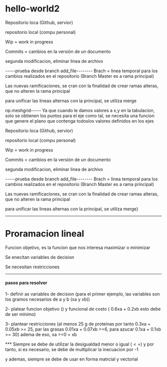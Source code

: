 # hello-world2


Repositorio loca (Github, servior)

repositorio local (compu personal)

Wip = work in progress

Commits = cambios en la versión de un documento

segunda modificacion, eliminar linea de archivo


-----prueba desde branch add_file--------
Brach = linea temporal para los cambios realizados en el repositorio (Branch Master es a rama principal)

Las nuevas ramificaciones, se cran con la finalidad de crear ramas alteras, que no alteren la rama principal

para unificar las lineas alternas con la principal, se utiliza merge



np.meshgrid----- Ya que cuando le damos valores a x,y en la tabulacion, solo se obtienen los puntos para el eje como tal, se necesita una funcion que genere el plano que contenga todoslos valores definidos en los ejes




Repositorio loca (Github, servior)

repositorio local (compu personal)

Wip = work in progress

Commits = cambios en la versión de un documento

segunda modificacion, eliminar linea de archivo


-----prueba desde branch add_file--------
Brach = linea temporal para los cambios realizados en el repositorio (Branch Master es a rama principal)

Las nuevas ramificaciones, se cran con la finalidad de crear ramas alteras, que no alteren la rama principal

para unificar las lineas alternas con la principal, se utiliza merge}


----------------------------------------------
 # Proramacion lineal

Funcion objetivo, es la funcion que nos interesa maximizar o minimizar

Se enecitan variables de decision

Se necesitan restricciones 


-------------------------------------

#### pasos para resolver



1- definir as variables de decision (para el primer ejemplo, las variables son los gramos necesarios de a y b (xa y xb))

2- platear funcion objetivo () y funcional de costo ( 0.6xa + 0.2xb esto debe de ser mínimo)


3- plantear restricciones  (al menos 25 g de proteinas por tanto 0.3xa + 0.05xb >= 25, par las grasas 0.01xa + 0.07xb >=6, para azucar  0.1xa + 0.1xb >= 30) adema de eso, xa >=0 = xb


*** Siempre se debe de utilizar la desigualdad menor o igual ($<=$) y por tanto, si es necesario, se debe de multiplicar la inecuacion por -1


y ademas, siempre se debe de usar en forma matrcial y vectorial

